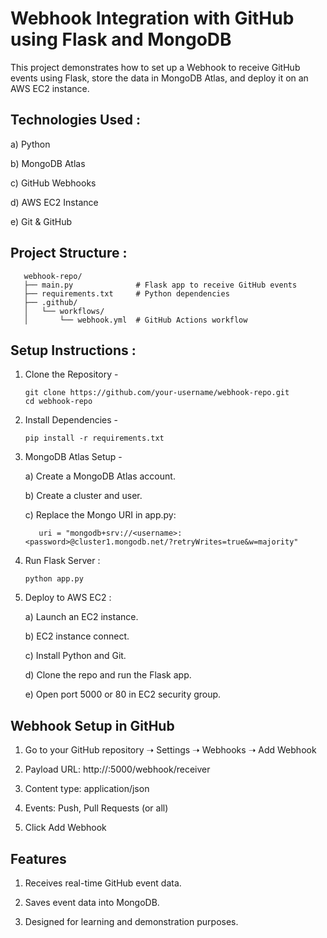 # Webhook Integration with GitHub using Flask and MongoDB

This project demonstrates how to set up a Webhook to receive GitHub events using Flask, store the data in MongoDB Atlas, and deploy it on an AWS EC2 instance.

## Technologies Used :

   a) Python 

   b) MongoDB Atlas

   c) GitHub Webhooks

   d) AWS EC2 Instance

   e) Git & GitHub

## Project Structure :
   
       webhook-repo/
       ├── main.py              # Flask app to receive GitHub events
       ├── requirements.txt     # Python dependencies
       ├── .github/
       │   └── workflows/
       │       └── webhook.yml  # GitHub Actions workflow

## Setup Instructions :
   
   1. Clone the Repository -

          git clone https://github.com/your-username/webhook-repo.git
          cd webhook-repo
   2. Install Dependencies -
   
          pip install -r requirements.txt
   3. MongoDB Atlas Setup -
      
      a) Create a MongoDB Atlas account.

      b) Create a cluster and user.

      c) Replace the Mongo URI in app.py:

             uri = "mongodb+srv://<username>:<password>@cluster1.mongodb.net/?retryWrites=true&w=majority"
         
   4. Run Flask Server :

          python app.py
      
   6. Deploy to AWS EC2 :

      a) Launch an EC2 instance.

      b) EC2 instance connect.

      c) Install Python and Git.

      d) Clone the repo and run the Flask app.

      e) Open port 5000 or 80 in EC2 security group.

## Webhook Setup in GitHub

   1. Go to your GitHub repository ➝ Settings ➝ Webhooks ➝ Add Webhook

   2. Payload URL: http://<your-ec2-public-ip>:5000/webhook/receiver

   3. Content type: application/json

   4. Events: Push, Pull Requests (or all)

   5. Click Add Webhook

## Features

   1. Receives real-time GitHub event data.

   2. Saves event data into MongoDB.

   3. Designed for learning and demonstration purposes.

